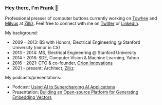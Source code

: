 ### Hey there, I'm [Frank](https://frankzliu.com) 👋

Professional presser of computer buttons currently working on [Towhee](https://github.com/towhee-io/towhee) and [Milvus](https://github.com/milvus-io/milvus) at [Zilliz](https://zilliz.com). Feel free to connect with me on [Twitter](https://twitter.com/frankzliu) or [LinkedIn](https://linkedin.com/in/fzliu).

My background:
- 2009 - 2013: BS with Honors, Electrical Engineering @ Stanford University (minor in CS)
- 2013 - 2014: MS, Electrical Engineering @ Stanford University
- 2014 - 2016: SDE, Computer Vision & Machine Learning, Yahoo
- 2016 - 2021: CTO & co-founder, [Orion Innovations](https://orioniot.cn)
- 2021 - present: Architect, [Zilliz](https://zilliz.com)

My podcasts/presentations:
- Podcast: [Using AI to Supercharging AI Applications](https://thatdigitalshow.withgoogle.com/post/apac-19-ai-and-data-driven-applications-with-zilliz/)
- Presentation: [Building an Open-source Platform for Generating Embedding Vectors](https://pretalx.com/bbuzz22/talk/HZQPUF/)
